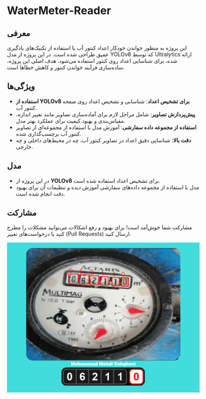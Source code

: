 # WaterMeter-Reader

## معرفی
این پروژه به منظور خواندن خودکار اعداد کنتور آب با استفاده از تکنیک‌های یادگیری عمیق طراحی شده است. در این پروژه از مدل YOLOv8 که توسط Ultralytics ارائه شده، برای شناسایی اعداد روی کنتور استفاده می‌شود. هدف اصلی این پروژه، ساده‌سازی فرآیند خواندن کنتور و کاهش خطاها است.

## ویژگی‌ها
- **استفاده از YOLOv8 برای تشخیص اعداد**: شناسایی و تشخیص اعداد روی صفحه کنتور آب.
- **پیش‌پردازش تصاویر**: شامل مراحل لازم برای آماده‌سازی تصاویر مانند تغییر اندازه، مقیاس‌بندی و بهبود کیفیت برای عملکرد بهتر مدل.
- **استفاده از مجموعه داده سفارشی**: آموزش مدل با استفاده از مجموعه‌ای از تصاویر کنتور آب برچسب‌گذاری شده.
- **دقت بالا**: شناسایی دقیق اعداد در تصاویر کنتور آب، چه در محیط‌های داخلی و چه خارجی.

## مدل
- در این پروژه از **YOLOv8** برای تشخیص اعداد استفاده شده است.
- مدل با استفاده از مجموعه داده‌های سفارشی آموزش دیده و تنظیمات آن برای بهبود دقت انجام شده است.

## مشارکت
مشارکت شما خوش‌آمد است! برای بهبود و رفع اشکالات می‌توانید مشکلات را مطرح کنید یا درخواست‌های تغییر (Pull Requests) ارسال کنید.


![Digtal-clock](https://github.com/MMD1426/WaterMeter-Reader/blob/main/Screenshot%202024-08-15%20133256.png)

